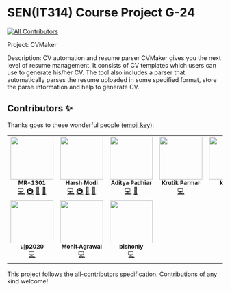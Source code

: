 # SEN(IT314) Course Project G-24
<!-- ALL-CONTRIBUTORS-BADGE:START - Do not remove or modify this section -->
[![All Contributors](https://img.shields.io/badge/all_contributors-10-orange.svg?style=flat-square)](#contributors-)
<!-- ALL-CONTRIBUTORS-BADGE:END -->

Project: CVMaker

Description:
CV automation and resume parser CVMaker gives you the next level of resume management. It consists of CV templates which users can use to generate his/her CV. The tool also includes a parser that automatically parses the resume uploaded in some specified format, store the parse information and help to generate CV.


## Contributors ✨

Thanks goes to these wonderful people ([emoji key](https://allcontributors.org/docs/en/emoji-key)):

<!-- ALL-CONTRIBUTORS-LIST:START - Do not remove or modify this section -->
<!-- prettier-ignore-start -->
<!-- markdownlint-disable -->
<table>
  <tr>
    <td align="center"><a href="https://github.com/MR-1301"><img src="https://avatars.githubusercontent.com/u/47418844?v=4?s=100" width="100px;" alt=""/><br /><sub><b>MR-1301</b></sub></a><br /><a href="https://github.com/MR-1301/G24-CVMaker/commits?author=MR-1301" title="Code">💻</a> <a href="#infra-MR-1301" title="Infrastructure (Hosting, Build-Tools, etc)">🚇</a> <a href="#maintenance-MR-1301" title="Maintenance">🚧</a> <a href="#projectManagement-MR-1301" title="Project Management">📆</a></td>
    <td align="center"><a href="https://github.com/Harsh-Modi278"><img src="https://avatars.githubusercontent.com/u/47827427?v=4?s=100" width="100px;" alt=""/><br /><sub><b>Harsh Modi</b></sub></a><br /><a href="https://github.com/MR-1301/G24-CVMaker/commits?author=Harsh-Modi278" title="Code">💻</a> <a href="#infra-Harsh-Modi278" title="Infrastructure (Hosting, Build-Tools, etc)">🚇</a> <a href="#maintenance-Harsh-Modi278" title="Maintenance">🚧</a> <a href="#projectManagement-Harsh-Modi278" title="Project Management">📆</a></td>
    <td align="center"><a href="https://github.com/Aditya-Padhiar"><img src="https://avatars.githubusercontent.com/u/22864643?v=4?s=100" width="100px;" alt=""/><br /><sub><b>Aditya Padhiar</b></sub></a><br /><a href="https://github.com/MR-1301/G24-CVMaker/commits?author=Aditya-Padhiar" title="Code">💻</a> <a href="#design-Aditya-Padhiar" title="Design">🎨</a></td>
    <td align="center"><a href="https://github.com/krutik2966"><img src="https://avatars.githubusercontent.com/u/45783923?v=4?s=100" width="100px;" alt=""/><br /><sub><b>Krutik Parmar</b></sub></a><br /><a href="https://github.com/MR-1301/G24-CVMaker/commits?author=krutik2966" title="Code">💻</a></td>
    <td align="center"><a href="https://github.com/ketul08"><img src="https://avatars.githubusercontent.com/u/45821354?v=4?s=100" width="100px;" alt=""/><br /><sub><b>ketul08</b></sub></a><br /><a href="https://github.com/MR-1301/G24-CVMaker/commits?author=ketul08" title="Code">💻</a></td>
    <td align="center"><a href="https://github.com/smit1682"><img src="https://avatars.githubusercontent.com/u/60710082?v=4?s=100" width="100px;" alt=""/><br /><sub><b>Smit Prajapati</b></sub></a><br /><a href="https://github.com/MR-1301/G24-CVMaker/commits?author=smit1682" title="Code">💻</a></td>
    <td align="center"><a href="https://github.com/341himanshu"><img src="https://avatars.githubusercontent.com/u/78425887?v=4?s=100" width="100px;" alt=""/><br /><sub><b>341himanshu</b></sub></a><br /><a href="https://github.com/MR-1301/G24-CVMaker/commits?author=341himanshu" title="Code">💻</a></td>
  </tr>
  <tr>
    <td align="center"><a href="https://github.com/ujp2020"><img src="https://avatars.githubusercontent.com/u/77826082?v=4?s=100" width="100px;" alt=""/><br /><sub><b>ujp2020</b></sub></a><br /><a href="https://github.com/MR-1301/G24-CVMaker/commits?author=ujp2020" title="Code">💻</a></td>
    <td align="center"><a href="https://github.com/mohit0902"><img src="https://avatars.githubusercontent.com/u/59970885?v=4?s=100" width="100px;" alt=""/><br /><sub><b>Mohit Agrawal</b></sub></a><br /><a href="https://github.com/MR-1301/G24-CVMaker/commits?author=mohit0902" title="Code">💻</a></td>
    <td align="center"><a href="https://github.com/bishonly"><img src="https://avatars.githubusercontent.com/u/80253812?v=4?s=100" width="100px;" alt=""/><br /><sub><b>bishonly</b></sub></a><br /><a href="https://github.com/MR-1301/G24-CVMaker/commits?author=bishonly" title="Code">💻</a></td>
  </tr>
</table>

<!-- markdownlint-restore -->
<!-- prettier-ignore-end -->

<!-- ALL-CONTRIBUTORS-LIST:END -->

This project follows the [all-contributors](https://github.com/all-contributors/all-contributors) specification. Contributions of any kind welcome!